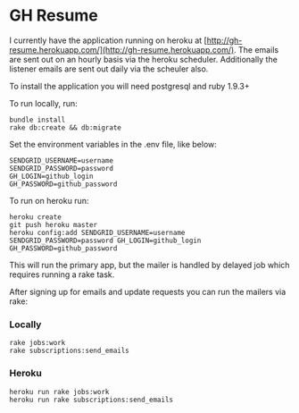 # GH Resume

I currently have the application running on heroku at [http://gh-resume.herokuapp.com/](http://gh-resume.herokuapp.com/).  The emails are sent out on an hourly basis via the heroku scheduler.  Additionally the listener emails are sent out daily via the scheuler also.

To install the application you will need postgresql and ruby 1.9.3+

To run locally, run:

    bundle install
    rake db:create && db:migrate

Set the environment variables in the .env file, like below:

    SENDGRID_USERNAME=username
    SENDGRID_PASSWORD=password
    GH_LOGIN=github_login
    GH_PASSWORD=github_password

To run on heroku run:

    heroku create
    git push heroku master
    heroku config:add SENDGRID_USERNAME=username SENDGRID_PASSWORD=password GH_LOGIN=github_login GH_PASSWORD=github_password

This will run the primary app, but the mailer is handled by delayed job which requires running a rake task.

After signing up for emails and update requests you can run the mailers via rake:

### Locally

    rake jobs:work
    rake subscriptions:send_emails

### Heroku

    heroku run rake jobs:work
    heroku run rake subscriptions:send_emails


